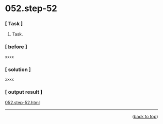 <a name="topage"></a>

# 052.step-52

### [ Task ]
  1. Task.

### [ before ]

```sh
xxxx
```

### [ solution ]

```sh
xxxx
```

### [ output result ]

[052.step-52.html](https://koskasmail.github.io/fccdev/md/01_responsive-web-design/learn-html-by-building-a-cat-photo-app/web/052.step-52.html)


-----


<p align="right">(<a href="#topage">back to top</a>)</p>
<br/>
<br/>
